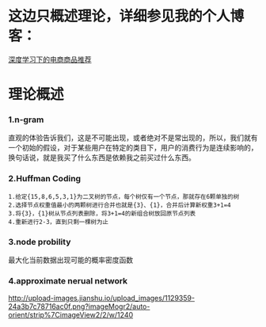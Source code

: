 # 这边只概述理论，详细参见我的个人博客：
[深度学习下的电商商品推荐](http://shataowei.com/2017/08/19/深度学习下的电商商品推荐/)

# 理论概述
### 1.n-gram
直观的体验告诉我们，这是不可能出现，或者绝对不是常出现的，所以，我们就有一个初始的假设，对于某些用户在特定的类目下，用户的消费行为是连续影响的，换句话说，就是我买了什么东西是依赖我之前买过什么东西。

### 2.Huffman Coding
```
1.给定{15,8,6,5,3,1}为二叉树的节点，每个树仅有一个节点，那就存在6颗单独的树
2.选择节点权重值最小的两颗树进行合并也就是{3}、{1}，合并后计算新权重3+1=4
3.将{3}，{1}树从节点列表删除，将3+1=4的新组合树放回原节点列表
4.重新进行2-3，直到只剩一棵树为止
```

### 3.node probility
最大化当前数据出现可能的概率密度函数

### 4.approximate nerual network
http://upload-images.jianshu.io/upload_images/1129359-24a3b7c78716ac0f.png?imageMogr2/auto-orient/strip%7CimageView2/2/w/1240
